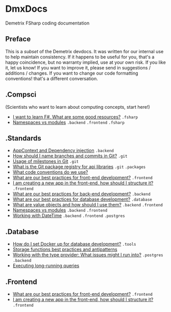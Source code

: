 # DmxDocs
Demetrix FSharp coding documentation

## Preface

This is a *subset* of the Demetrix devdocs.  It was written for our internal use to help maintain consistency.  If it happens to be useful for you,  that's a happy coincidence,  but no warranty implied, use at your own risk.   If you like it, let us know!  If you want to improve it, please send in suggestions / additions / changes.   If you want to change our code formatting conventions! that's a different conversation.

## .Compsci

(Scientists who want to learn about computing concepts, start here!)

* [I want to learn F\#.  What are some good resources?](Compsci/Fsharp-Learning) `.fsharp`
* [Namespaces vs modules](Standards/Namespaces-vs-Modules) `.backend` `.frontend` `.fsharp`

## .Standards

* [AppContext and Dependency injection](Standards/HttpContext,-App-Context-and-Dependency-Injection) `.backend`
* [How should I name branches and commits in Git?](Standards/Branch-and-Commit-Naming) `.git`
* [Usage of milestones in Git](Gitlab/Milestones) `.git`
* [What is the Git package registry for api libraries](Gitlab/package) `.git` `.packages`
* [What code conventions do we use?](Standards/Code-Conventions)
* [What are our best practices for front-end development?](Standards/Front-End-Best-practices) `.frontend`
* [I am creating a new app in the front-end, how should I structure it?](Standards/Front-End-Structure) `.frontend`
* [What are our best practices for back-end development?](Standards/Back-End-Best-practices) `.backend`
* [What are our best practices for database development?](Standards/Storage-functions-best-practices-and-antipatterns) `.database`
* [What are value objects and how should I use them?](Standards/Value-Objects) `.backend` `.frontend`
* [Namespaces vs modules](Standards/Namespaces-vs-Modules) `.backend` `.frontend`
* [Working with DateTime](Standards/Working-with-DateTime) `.backend` `.frontend` `.postgres`


## .Database

* [How do I set Docker up for database development?](Database/Docker-Setup) `.tools`
* [Storage functions best practices and antipatterns](Standards/Storage-functions-best-practices-and-antipatterns)
* [Working with the type provider: What issues might I run into?](Standards/Storage-functions-best-practices-and-antipatterns) `.postgres` `.backend`
* [Executing long-running queries](Database/Long-running-queries)


## .Frontend

* [What are our best practices for front-end development?](Standards/Front-End-Best-practices) `.frontend`
* [I am creating a new app in the front-end, how should I structure it?](Standards/Front-End-Structure) `.frontend`
